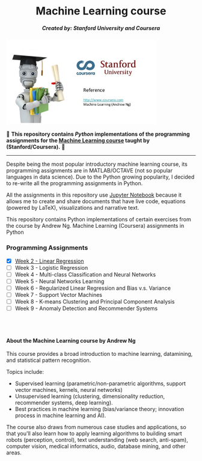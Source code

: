 <center><h1>Machine Learning course</h1>
    <h5><b>Created by:</b>  Stanford University and Coursera</h5> </center>
<img src="./imgs/cover.jpeg" style="width: 400px;"/>

:snake: **This repository contains *Python* implementations of the programming assignments for the [Machine Learning course](https://www.coursera.org/learn/machine-learning) taught by (Stanford/Coursera).** :snake:

---

Despite being the most popular introductory machine learning course, its programming assignments are in MATLAB/OCTAVE (not so popular languages in data science). Due to the Python growing popularity, I decided to re-write all the programming assignments in Python.

All the assignments in this repository use [Jupyter Notebook](http://jupyter.org) because it allows me to create and share documents that have live code, equations (powered by LaTeX), visualizations and narrative text.

This repository contains Python implementations of certain exercises from the course by Andrew Ng.
Machine Learning (Coursera) assignments in Python

### Programming Assignments


- [x] [Week 2 - Linear Regression](https://github.com/carlosfab/machine_learning_coursera/blob/master/Week%202%20-%20Linear%20Regression.ipynb)
- [ ] Week 3 - Logistic Regression
- [ ] Week 4 - Multi-class Classification and Neural Networks
- [ ] Week 5 - Neural Networks Learning
- [ ] Week 6 - Regularized Linear Regression and Bias v.s. Variance
- [ ] Week 7 - Support Vector Machines
- [ ] Week 8 - K-means Clustering and Principal Component Analysis
- [ ] Week 9 - Anomaly Detection and Recommender Systems

<br><br>

#### About the Machine Learning course by Andrew Ng 

This course provides a broad introduction to machine learning, datamining, and statistical pattern recognition. 

Topics include: 
* Supervised learning (parametric/non-parametric algorithms, support vector machines, kernels, neural networks)
* Unsupervised learning (clustering, dimensionality reduction, recommender systems, deep learning). 
* Best practices in machine learning (bias/variance theory; innovation process in machine learning and AI). 

The course also draws from numerous case studies and applications, so that you'll also learn how to apply learning algorithms to building smart robots (perception, control), text understanding (web search, anti-spam), computer vision, medical informatics, audio, database mining, and other areas.
